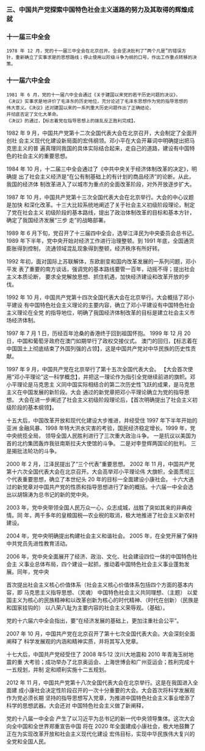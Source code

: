 ### 三、中国共产党探索中国特色社会主义道路的努力及其取得的辉煌成就
### 十一届三中全会
    1978 年 12 月，党的十一届三中全会在北京召开。全会坚决批判了“两个凡是”的错误方
    针，重新确立了实事求是的思想路线；停止使用以阶级斗争为纲的口号，作出工作重点转移的决策。

### 十一届六中全会
    1981 年 6 月，党的十一届六中全会通过《关于建国以来党的若干历史问题的决议》，
    《决议》实事求是地评价了毛泽东的历史地位，充分论述了毛泽东思想作为党的指导思想的
    伟大意义。《决议》还对建国以来的一系列重大历史问题作出了正确结论，
    并彻底否定了文化大革命。
    《决议》的通过，【标志着党在指导思想上的拨乱反正胜利完成】。

1982 年 9 月，中国共产党第十二次全国代表大会在北京召开，大会制定了全面开创社
会主义现代化建设新局面的宏伟纲领。邓小平在大会开幕词中明确提出把马克思主义的普
遍真理同我国的具体实际结合起来，走自己的道路，建设有中国特色的社会主义的重要思想。

1984 年 10 月，十二届三中全会通过了《中共中央关于经济体制改革的决定》，明确提
出了社会主义经济是“在公有制基础上的有计划的商品经济”的论断。从此，我国的经济体
制改革进入了以城市为重点的全面改革阶段，对外开放逐步扩大。

1987 年 10 月，中国共产党第十三次全国代表大会在北京举行。大会的中心议题是加快
和深化改革。十三大比较系统地阐述了关于社会主义初级阶段理论，制定了党在社会主义
初级阶段的基本路线，提出了政治体制改革的目标和基本方针，确定了我国经济发展“三步
走”的战略部署。

1989 年 6 月下旬，党召开了十三届四中全会，选举江泽民为中央委员会总书记。1989
年下半年，党中央开始对经济工作进行治理整顿。到 1991 年底，全国通货膨胀得到控制，
流通领域混乱现象得到整顿，经济秩序有所好转。

1992 年初，面对国际上苏联解体，东欧剧变和国内改革发展的一系列问题，邓小平发
表了重要的南方谈话，强调党的基本路线要管一百年，动摇不得；提出社会主义本质论断，
要求全党解放思想、抓住机遇，加快经济建设和改革开放的步伐。

1992 年 10 月，中国共产党第十四次全国代表大会在北京举行。大会概括了邓小平建设
有中国特色社会主义理论的主要内容，确立了邓小平建设有中国特色社会主义理论在全党
的指导地位，明确了我国经济体制改革的目标是建立社会主义市场经济体制。

1997 年 7 月 1 日，历经百年沧桑的香港终于回到祖国怀抱。
1999 年 12 月 20 日，中国和葡萄牙政府在澳门如期举行了政权交接仪式。
澳门的回归，【标志着在中国国土上彻底结束了外国列强的占领】，这是中国共产党对中华民族的历史性贡献。

1997 年 9 月，中国共产党在北京举行了第十五次全国代表大会。
【大会首次使用“邓小平理论”这一科学概念】，并把这一理论作为指引全党继续前进的旗帜。邓小平理论是马克思主
义同中国实际相结合的第二次历史性飞跃的成果，是马克思主义在中国发展的新阶段。大会
通过的新党章把邓小平理论确立为党的指导思想。
大会在进一步阐述了社会主义初级阶段理论后，【首次明确提出了社会主义初级阶段的基本纲领】。

十五大后，中国改革开放和现代化建设大步推进，并经受住 1997 年下半年开始的亚洲
金融风暴、1998 年特大洪水灾害的考验，国民经济稳定增长。1999 年，党中央统揽全局，
领导全国人民胜利进行了三次重大政治斗争。
    一是抗议以美国为首的北约集团轰炸我驻南斯拉夫大使馆的斗争。
    二是对李登辉两国论的批判。
    三是揭批法轮功的斗争。

2000 年 2 月，江泽民提出了“三个代表”重要思想。
2002 年 11 月，中国共产党第十六次全国代表大会在北京召开。大会高举邓小平理论伟
大旗帜，全面贯彻三个代表重要思想，确立了本世纪头 20 年的目标一全面建设小康社会。
十六大通过的新党章对中国共产党的性质和指导思想进行了新的概括。十六届一中全会选
出以胡锦涛为总书记的新的党中央。

2003 年，党中央带领全国人民万众一心，众志成城，战胜了突如其来的非典疫情。同
年，两千多年的皇粮国税—农业税的取消，极大地推进了社会主义新农村建设。

2004 年，党中央明确提出构建社会主义和谐社会。
2005 年，在全党开展了保持中共党员先进性教育活动。

2006 年，党中央全面展开了经济、政治、文化、社会建设四位一体的中国特色社会主
义事业总体布局，四个建设一起抓，推动着中国特色社会主义事业蓬勃发展。同年，党中央

首次提出社会主义核心价值体系（社会主义核心价值体系包括四个方面的基本内容，即
    马克思主义指导思想、（灵魂）
    中国特色社会主义共同理想、（主题）
    以爱国主义为核心的民族精神和以改革创新为核心的时代精神、（时代在创新）（民族是和国家挂钩的）
    以八荣八耻为主要内容的社会主义荣辱观。（基础）。






党的十六届六中全会指出，要“在经济发展的基础上，更加注重社会公平”。

2007 年 10 月，中国共产党在北京召开了第十七次全国代表大会。大会深刻全面阐释了
科学发展观的内涵和精神实质，并将其写入党章。

十七大后，中国共产党经受住了 2008 年5·12 汶川大地震和 2010 年青海玉树地震的重
大考验；成功举办了北京奥运会、上海世博会和广州亚运会；胜利完成十一五规划，并制
定和顺利实施十二五规划。

2012 年 11 月，中国共产党第十八次全国代表大会在北京举行。这是在我国进入全面建
成小康社会决定性阶段召开的一次十分重要的大会。大会首次将科学发展观作为党必须长期
坚持的指导思想写入党章，为推进中国特色社会主义事业增添了科学的思想武器。大会还对
中国特色社会主义做了新阐释，


党的十八届一中全会
产生了以习近平为总书记的新一代中央领导集体。这次大会向全中国和全世界郑重宣告中国
将在 2020 年全面建成小康社会，极大地鼓舞了正在为实现改革开放和社会主义现代化建设
宏伟目标，实现中华民族伟大复兴的全党和全国人民。
